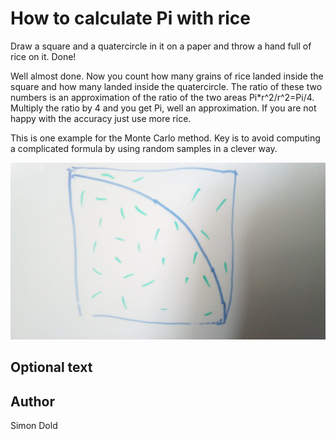 <!-- BEGIN TITLE -->
# How to calculate Pi with rice
<!-- END TITLE -->

<!-- BEGIN BODY -->
Draw a square and a quatercircle in it on a paper and throw a hand full of rice on it. Done!

Well almost done. Now you count how many grains of rice landed inside the square and how many landed inside the quatercircle.
The ratio of these two numbers is an approximation of the ratio of the two areas Pi*r^2/r^2=Pi/4.
Multiply the ratio by 4 and you get Pi, well an approximation. If you are not happy with the accuracy just use more rice.

This is one example for the Monte Carlo method. Key is to avoid computing a complicated formula by using random samples in a clever way.
<!-- END BODY -->

                         
![Rice in a quatercircle in a square](../images/image-104-monte-carlo-methods.jpeg)


## Optional text
<!-- BEGIN OPTIONAL -->

<!-- END OPTIONAL -->



## Author
<!-- BEGIN AUTHOR -->
Simon Dold
<!-- END AUTHOR -->
